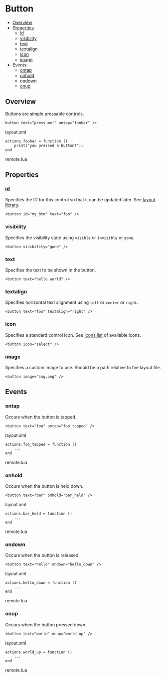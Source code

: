 ﻿
# Button

* [Overview](#overview)
* [Properties](#properties)
	* [id](#id)
	* [visibility](#visibility)
	* [text](#text)
	* [textalign](#textalign)
	* [icon](#icon)
	* [image](#image)
* [Events](#events)
	* [ontap](#ontap)
	* [onhold](#onhold)
	* [ondown](#ondown)
	* [onup](#onup)



## Overview

Buttons are simple pressable controls.

    button text="press me!" ontap="foobar" />

<ct>layout.xml</ct>

	actions.foobar = function ()
		print("you pressed a button!");
	end

<ct>remote.lua</ct>



## Properties

### id
Specifies the ID for this control so that it can be updated later. See [layout library](/libs/layout).

	<button id="my_btn" text="foo" />

### visibility
Specifies the visibility state using ``visible`` or ``invisible`` or ``gone``.

	<button visibility="gone" />

### text
Specifies the text to be shown in the button.

	<button text="hello world" />

### textalign
Specifies horizontal text alignment using ``left`` or ``center`` or ``right``.

	<button text="foo" textalign="right" />

### icon
Specifies a standard control icon. See [icons list](/res/icons.md) of available icons.

	<button icon="select" />

### image
Specifies a custom image to use. Should be a path relative to the layout file.

	<button image="img.png" />



## Events

### ontap
Occurs when the button is tapped.

	<button text="foo" ontap="foo_tapped" />

<ct>layout.xml</ct>

	actions.foo_tapped = function ()
		...
	end

<ct>remote.lua</ct>

### onhold
Occurs when the button is held down.

	<button text="bar" onhold="bar_held" />

<ct>layout.xml</ct>

	actions.bar_held = function ()
		...
	end

<ct>remote.lua</ct>

### ondown
Occurs when the button is released.

	<button text="hello" ondown="hello_down" />

<ct>layout.xml</ct>

	actions.hello_down = function ()
		...
	end

<ct>remote.lua</ct>

### onup
Occurs when the button pressed down.

	<button text="world" onup="world_up" />

<ct>layout.xml</ct>

	actions.world_up = function ()
		...
	end

<ct>remote.lua</ct>